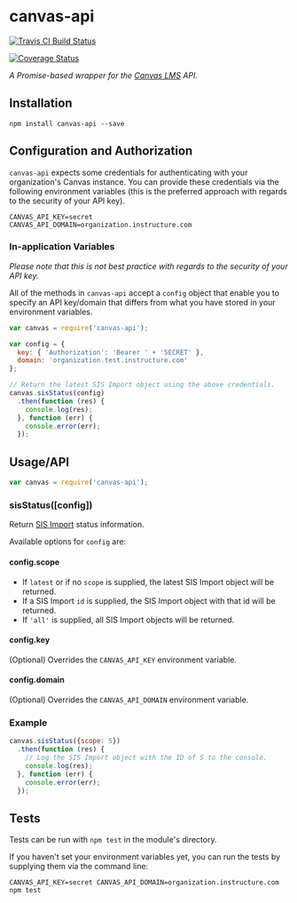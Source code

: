 # canvas-api

[![Travis CI Build Status](https://travis-ci.org/neurotech/canvas-api.svg?branch=master)](https://travis-ci.org/neurotech/canvas-api)

[![Coverage Status](https://coveralls.io/repos/neurotech/canvas-api/badge.svg?branch=master&service=github)](https://coveralls.io/github/neurotech/canvas-api?branch=master)

*A Promise-based wrapper for the [Canvas LMS](http://www.canvaslms.com/) API.*

## Installation

`npm install canvas-api --save`

## Configuration and Authorization

`canvas-api` expects some credentials for authenticating with your organization's Canvas instance. You can provide these credentials via the following environment variables (this is the preferred approach with regards to the security of your API key).

```
CANVAS_API_KEY=secret
CANVAS_API_DOMAIN=organization.instructure.com
```

### In-application Variables

*Please note that this is not best practice with regards to the security of your API key.*

All of the methods in `canvas-api` accept a `config` object that enable you to specify an API key/domain that differs from what you have stored in your environment variables.

``` javascript
var canvas = require('canvas-api');

var config = {
  key: { 'Authorization': 'Bearer ' + 'SECRET' },
  domain: 'organization.test.instructure.com'
};

// Return the latest SIS Import object using the above credentials.
canvas.sisStatus(config)
  .then(function (res) {
    console.log(res);
  }, function (err) {
    console.error(err);
  });
```

## Usage/API

``` javascript
var canvas = require('canvas-api');
```

### sisStatus([config])

Return [SIS Import](https://canvas.instructure.com/doc/api/sis_imports.html#SisImport) status information.

Available options for `config` are:

#### config.scope

 - If `latest` or if no `scope` is supplied, the latest SIS Import object will be returned.
 - If a SIS Import `id` is supplied, the SIS Import object with that id will be returned.
 - If `'all'` is supplied, all SIS Import objects will be returned.

#### config.key

(Optional) Overrides the `CANVAS_API_KEY` environment variable.

#### config.domain

(Optional) Overrides the `CANVAS_API_DOMAIN` environment variable.

### Example

``` javascript
canvas.sisStatus({scope: 5})
  .then(function (res) {
    // Log the SIS Import object with the ID of 5 to the console.
    console.log(res);
  }, function (err) {
    console.error(err);
  });
```

## Tests

Tests can be run with `npm test` in the module's directory.

If you haven't set your environment variables yet, you can run the tests by supplying them via the command line:

`CANVAS_API_KEY=secret CANVAS_API_DOMAIN=organization.instructure.com npm test`
